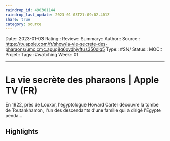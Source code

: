 ```yaml
---
raindrop_id: 490301144
raindrop_last_update: 2023-01-03T21:09:02.401Z
share: true
category: source
---
```


Date:: 2023-01-03
Rating::
Review:: 
Summary:: 
Author::
Source:: https://tv.apple.com/fr/show/la-vie-secrete-des-pharaons/umc.cmc.apuq8q6ovdhjyftus350dlq5
Type:: #SN/
Status:: 
MOC::
Projet:: 
Tags:: #watching
Week:: 01

***
# La vie secrète des pharaons | Apple TV (FR)

En 1922, près de Louxor, l'égyptologue Howard Carter découvre la tombe de Toutankhamon, l'un des descendants d'une famille qui a dirigé l'Égypte penda…

## Highlights

